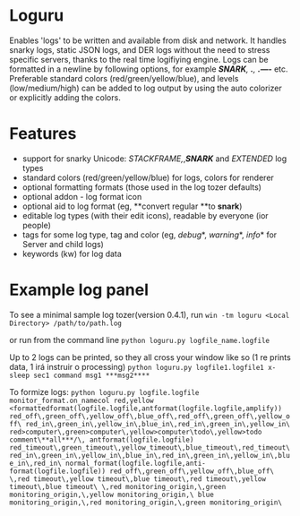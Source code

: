 # Loguru
Enables 'logs' to be written and available from disk and network.
It handles snarky logs, static JSON logs, and DER logs without the need to stress specific servers, thanks to the real time logifiying engine.
Logs can be formatted in a newline by following options, for example ***SNARK**, ***.***, ***.*—\-*** etc.
Preferable standard colors (red/green/yellow/blue), and levels (low/medium/high) can be added to log output by using the auto colorizer or explicitly adding the colors.

# Features
- support for snarky Unicode: *STACKFRAME,*,***SNARK*** and *EXTENDED* log types
- standard colors (red/green/yellow/blue) for logs, colors for renderer
- optional formatting formats (those used in the log tozer defaults)
- optional addon - log format icon
- optional aid to log format (eg, **convert regular **to **snark**)
- editable log types (with their edit icons), readable by everyone (ior people)
- tags for some log type, tag and color (eg, *debug**, *warning**, *info** for Server and child logs)
- keywords (kw) for log data

# Example log panel
To see a minimal sample log tozer(version 0.4.1), run
``win -tm loguru <Local Directory> /path/to/path.log``

or run from the command line
``python loguru.py logfile_name.logfile``

Up to 2 logs can be printed, so they all cross your window like so (1 re prints data, 1 irá instruir o processing)
``python loguru.py logfile1.logfile1 x-sleep sec1 command msg1 ***msg2****``

To formize logs:
``python loguru.py logfile.logfile monitor_format.on_namecol red,yellow <formattedformat(logfile.logfile,antformat(logfile.logfile,amplify))
    red_off\,green_off\,yellow_off\,blue_off\,red_off\,green_off\,yellow_off\
    red_in\,green_in\,yellow_in\,blue_in\,red_in\,green_in\,yellow_in\
    red>computer\,green>computer\,yellow>computer\todo\,yellow>todo comment\**all***/\,
antformat(logfile.logfile) red_timeout\,green_timeout\,yellow_timeout\,blue_timeout\,red_timeout\
red_in\,green_in\,yellow_in\,blue_in\,red_in\,green_in\,yellow_in\,blue_in\,red_in\
    normal_format(logfile.logfile,anti-format(logfile.logfile)) red_off\,green_off\,yellow_off\,blue_off\
    \,red timeout\,yellow timeout\,blue timeout\,red timeout\,yellow timeout\,blue timeout\
    \,red monitoring_origin,\,green monitoring_origin,\,yellow monitoring_origin,\
    blue monitoring_origin,\,red monitoring_origin,\,green monitoring_origin\
``
